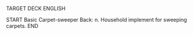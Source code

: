 TARGET DECK
ENGLISH

START
Basic
Carpet-sweeper
Back: n. Household implement for sweeping carpets.
END
